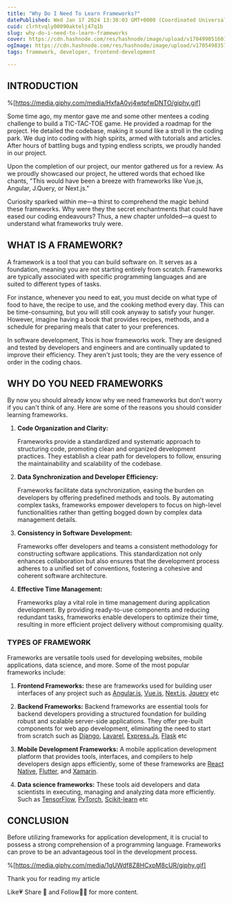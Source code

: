 ```yaml
---
title: "Why Do I Need To Learn Frameworks?"
datePublished: Wed Jan 17 2024 13:38:03 GMT+0000 (Coordinated Universal Time)
cuid: clrhtvqly00090aktelj47q1b
slug: why-do-i-need-to-learn-frameworks
cover: https://cdn.hashnode.com/res/hashnode/image/upload/v1704990516012/4c041c1e-6dbe-4afa-b926-bc7ed0376a7f.png
ogImage: https://cdn.hashnode.com/res/hashnode/image/upload/v1705498357267/315927d1-f867-456b-97c3-7c97035c2841.png
tags: framework, developer, frontend-development

---
```


## INTRODUCTION

%[https://media.giphy.com/media/HxfaA0vj4wtpfwDNTO/giphy.gif] 

Some time ago, my mentor gave me and some other mentees a coding challenge to build a TIC-TAC-TOE game. He provided a roadmap for the project. He detailed the codebase, making it sound like a stroll in the coding park. We dug into coding with high spirits, armed with tutorials and articles. After hours of battling bugs and typing endless scripts, we proudly handed in our project.

Upon the completion of our project, our mentor gathered us for a review. As we proudly showcased our project, he uttered words that echoed like chants, "This would have been a breeze with frameworks like Vue.js, Angular, J.Query, or Next.js."

Curiosity sparked within me—a thirst to comprehend the magic behind these frameworks. Why were they the secret enchantments that could have eased our coding endeavours? Thus, a new chapter unfolded—a quest to understand what frameworks truly were.

## WHAT IS A FRAMEWORK?

A framework is a tool that you can build software on. It serves as a foundation, meaning you are not starting entirely from scratch. Frameworks are typically associated with specific programming languages and are suited to different types of tasks.

For instance, whenever you need to eat, you must decide on what type of food to have, the recipe to use, and the cooking method every day. This can be time-consuming, but you will still cook anyway to satisfy your hunger. However, imagine having a book that provides recipes, methods, and a schedule for preparing meals that cater to your preferences.

In software development, This is how frameworks work. They are designed and tested by developers and engineers and are continually updated to improve their efficiency. They aren't just tools; they are the very essence of order in the coding chaos.

## WHY DO YOU NEED FRAMEWORKS

By now you should already know why we need frameworks but don't worry if you can't think of any. Here are some of the reasons you should consider learning frameworks.

1. **Code Organization and Clarity:**
    
    Frameworks provide a standardized and systematic approach to structuring code, promoting clean and organized development practices. They establish a clear path for developers to follow, ensuring the maintainability and scalability of the codebase.
    
2. **Data Synchronization and Developer Efficiency:**
    
    Frameworks facilitate data synchronization, easing the burden on developers by offering predefined methods and tools. By automating complex tasks, frameworks empower developers to focus on high-level functionalities rather than getting bogged down by complex data management details.
    
3. **Consistency in Software Development:**
    
    Frameworks offer developers and teams a consistent methodology for constructing software applications. This standardization not only enhances collaboration but also ensures that the development process adheres to a unified set of conventions, fostering a cohesive and coherent software architecture.
    
4. **Effective Time Management:**
    
    Frameworks play a vital role in time management during application development. By providing ready-to-use components and reducing redundant tasks, frameworks enable developers to optimize their time, resulting in more efficient project delivery without compromising quality.
    

### TYPES OF FRAMEWORK

Frameworks are versatile tools used for developing websites, mobile applications, data science, and more. Some of the most popular frameworks include:

1. **Frontend Frameworks:** these are frameworks used for building user interfaces of any project such as [Angular.js](http://angular.io), [Vue.js](http://vuejs.org), [Next.js](http://nextjs.org), [Jquery](http://jquery.com) etc
    
2. **Backend Frameworks:** Backend frameworks are essential tools for backend developers providing a structured foundation for building robust and scalable server-side applications. They offer pre-built components for web app development, eliminating the need to start from scratch such as [Django](http://docs.djangoproject.com), [Lavarel](http://lavarel.com), [Express.Js](http://expressjs.com), [Flask](http://flask.palletsprojects.com) etc
    
3. **Mobile Development Frameworks:** A mobile application development platform that provides tools, interfaces, and compilers to help developers design apps efficiently, some of these frameworks are [React Native](https://reactnative.dev/), [Flutter](http://flutter.dev), and [Xamarin](https://dotnet.microsoft.com/apps/xamarin).
    
4. **Data science frameworks:** These tools aid developers and data scientists in executing, managing and analyzing data more efficiently. Such as [TensorFlow](https://www.tensorflow.org/), [PyTorch](http://pytorch.org), [Scikit-learn](https://scikit-learn.org/) etc
    

## CONCLUSION

Before utilizing frameworks for application development, it is crucial to possess a strong comprehension of a programming language. Frameworks can prove to be an advantageous tool in the development process.

%[https://media.giphy.com/media/1gUWdf8Z8HCxpM8cUR/giphy.gif] 

Thank you for reading my article

Like💗 Share 🔁 and Follow🏃‍♀️ for more content.